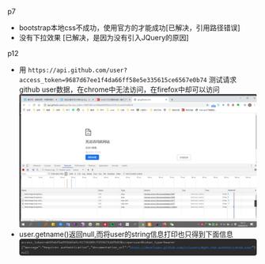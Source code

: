 p7  
- bootstrap本地css不成功，使用官方的<link>才能成功[已解决，引用路径错误]
- 没有下拉效果  [已解决，是因为没有引入JQuery的原因]  

p12
- 用 `https://api.github.com/user?access_token=9687d67ee1f4da66ff58e5e335615ce6567e0b74`
  测试请求github user数据，在chrome中无法访问，在firefox中却可以访问
  ![](.mylog_images/chorme-access_token-errro.png)
- user.getname()返回null,而将user的string信息打印也只得到下面信息
  ![](.mylog_images/user-string.png)


